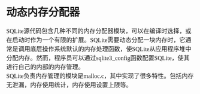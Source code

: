 # 动态内存分配器
<font face="微软雅黑" size="3px">

SQLite源代码包含几种不同的内存分配器模块，可以在编译时选择，或在启动时作为一个有限的扩展。SQLite需要动态分配一块内存时，它通常是调用底层操作系统默认的内存处理函数，使SQLite从应用程序堆中分配内存。然而，程序员可以通过sqlite3_config函数配置SQLite，使其进行自己的内部的内存管理。  
SQLite负责内存管理的模块是malloc.c，其中实现了很多特性。包括内存无泄漏，内存使用统计，内存使用设置上限等。
